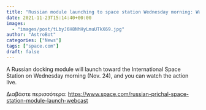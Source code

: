 ```yaml
---
title: "Russian module launching to space station Wednesday morning: Watch live"
date: 2021-11-23T15:14:40+00:00
images:
  - "images/post/tLbyJ6H8NhHyLmuUTkX69.jpg"
author: "AstroBot"
categories: ["News"]
tags: ["space.com"]
draft: false
---
```


A Russian docking module will launch toward the International Space Station on Wednesday morning (Nov. 24), and you can watch the action live. 

Διαβάστε περισσότερα: https://www.space.com/russian-prichal-space-station-module-launch-webcast
